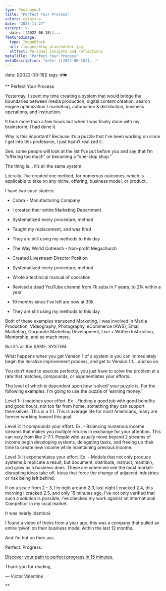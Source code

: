 ```yaml
---
type: PostLayout
title: "Perfect Your Process"
colors: colors-a
date: "2023-11-27"
excerpt: >-
  date: [[2022-08-18]]...
featuredImage:
  type: ImageBlock
  url: /images/blog-placeholder.jpg
  altText: Personal insights and reflections
metaTitle: "Perfect Your Process"
metaDescription: "date: [[2022-08-18]]..."
---
```

date: [[2022-08-18]]
tags: #👁

**
Perfect Your Process

Yesterday, I spent my time creating a system that would bridge the boundaries between media production, digital content creation, search engine optimization / marketing, automation & distribution, business operations, and instruction.

It took more than a few hours but when I was finally done with my brainstorm, I had done it.

Why is this important? Because it’s a puzzle that I've been working on since I got into this profession, I just hadn’t realized it.

See, some people will look at the list I’ve put before you and say that I’m “offering too much” or becoming a “one-stop shop.”

The thing is… it’s all the same system.

Literally. I’ve created one method, for numerous outcomes, which is applicable to take on any niche, offering, business model, or product.

I have two case studies:

-   Cobra - Manufacturing Company


-   I created their entire Marketing Department

-   Systematized every procedure, method

-   Taught my replacement, and was fired

-   They are still using my methods to this day


-   The Way World Outreach - Non-profit Megachurch


-   Created Livestream Director Position

-   Systematized every procedure, method

-   Wrote a technical manual of operation

-   Revived a dead YouTube channel from 7k subs in 7 years, to 21k within a year

-   10 months since I’ve left are now at 30k

-   They are still using my methods to this day

Both of these examples transcend Marketing, I was involved in Media Production, Videography, Photography, eCommerce (AWS), Email Marketing, Corporate Marketing Development, Live + Written Instruction, Mentorship, and so much more.

But it’s all the SAME. SYSTEM.

What happens when you get Version 1 of a system is you can immediately begin the iterative improvement process, and get to Version 1.1… and so on. 

You don’t need to execute perfectly, you just have to solve the problem at a rate that matches, compounds, or exponentiates your efforts.

The level of which is dependent upon how ‘solved’ your puzzle is. For the following examples, I’m going to use the puzzle of ‘earning money.’

Level 1: It matches your effort. Ex - Finding a good job with good benefits and good hours, not too far from home, something they can support themselves. This is a 1:1. This is average life for most Americans, many are forever working toward this goal.

Level 2: It compounds your effort. Ex. - Balancing numerous income streams that makes you multiple returns in exchange for your attention. This can vary from like 2-7:1. People who usually move beyond 2 streams of income begin developing systems, delegating tasks, and freeing up their time to create new income while maintaining previous income. 

Level 3: It exponentiates your effort. Ex. - Models that not only produce systems & replicate a result, but document, distribute, instruct, maintain, and grow as a business does. These are where we see the most market-disrupting ideas take off. Ideas that force the change of adjacent industries or risk being left behind.

If on a scale from 2 - 3, I’m right around 2.3, last night I cracked 2.4, this morning I cracked 2.5, and only 15 minutes ago, I’ve not only verified that such a solution is possible, I’ve checked my work against an International Competitor in my local market.

It was nearly identical.

I found a video of theirs from a year ago, this was a company that pulled an entire ‘pivot’ on their business model within the last 12 months.

And I’m hot on their ass.

Perfect. Progress. 

[Discover your path to perfect progress in 15 minutes.](http://www.beremarqable.com/victor)

Thank you for reading,

— Victor Valentine

**